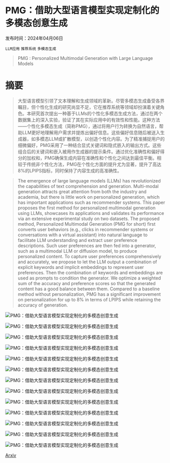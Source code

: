# PMG：借助大型语言模型实现定制化的多模态创意生成

发布时间：2024年04月06日

`LLM应用` `推荐系统` `多模态生成`

> PMG : Personalized Multimodal Generation with Large Language Models

# 摘要

> 大型语言模型引领了文本理解和生成领域的革新。尽管多模态生成备受各界瞩目，但个性化生成的研究尚显不足，它在推荐系统等领域却扮演着关键角色。本研究首次提出一种基于LLMs的个性化多模态生成方法，通过在两个数据集上的深入实验，验证了其在实际应用中的有效性和性能。这种方法——个性化多模态生成（简称PMG），通过将用户行为转换为自然语言，帮助LLM更好地理解用户需求并提炼出偏好信息。这些偏好信息随后被送入生成器，如多模态LLM或扩散模型，以创造个性化内容。为了精准捕捉用户的细微偏好，PMG采用了一种结合显式关键词和隐式嵌入的输出方式。这些组合后的关键词和嵌入被用作生成器的提示条件。通过优化准确性和偏好得分的加权和，PMG确保生成内容在准确性和个性化之间达到最佳平衡。相较于传统非个性化方法，PMG在个性化方面的提升尤为显著，提升了高达8%的LPIPS指标，同时保持了内容生成的高准确性。

> The emergence of large language models (LLMs) has revolutionized the capabilities of text comprehension and generation. Multi-modal generation attracts great attention from both the industry and academia, but there is little work on personalized generation, which has important applications such as recommender systems. This paper proposes the first method for personalized multimodal generation using LLMs, showcases its applications and validates its performance via an extensive experimental study on two datasets. The proposed method, Personalized Multimodal Generation (PMG for short) first converts user behaviors (e.g., clicks in recommender systems or conversations with a virtual assistant) into natural language to facilitate LLM understanding and extract user preference descriptions. Such user preferences are then fed into a generator, such as a multimodal LLM or diffusion model, to produce personalized content. To capture user preferences comprehensively and accurately, we propose to let the LLM output a combination of explicit keywords and implicit embeddings to represent user preferences. Then the combination of keywords and embeddings are used as prompts to condition the generator. We optimize a weighted sum of the accuracy and preference scores so that the generated content has a good balance between them. Compared to a baseline method without personalization, PMG has a significant improvement on personalization for up to 8% in terms of LPIPS while retaining the accuracy of generation.

![PMG：借助大型语言模型实现定制化的多模态创意生成](../../../paper_images/2404.08677/x1.png)

![PMG：借助大型语言模型实现定制化的多模态创意生成](../../../paper_images/2404.08677/x2.png)

![PMG：借助大型语言模型实现定制化的多模态创意生成](../../../paper_images/2404.08677/x3.png)

![PMG：借助大型语言模型实现定制化的多模态创意生成](../../../paper_images/2404.08677/x4.png)

![PMG：借助大型语言模型实现定制化的多模态创意生成](../../../paper_images/2404.08677/x5.png)

![PMG：借助大型语言模型实现定制化的多模态创意生成](../../../paper_images/2404.08677/Titanic-4.jpg)

![PMG：借助大型语言模型实现定制化的多模态创意生成](../../../paper_images/2404.08677/Titanic-3.jpg)

![PMG：借助大型语言模型实现定制化的多模态创意生成](../../../paper_images/2404.08677/Titanic-2.jpg)

![PMG：借助大型语言模型实现定制化的多模态创意生成](../../../paper_images/2404.08677/Titanic-1.jpg)

![PMG：借助大型语言模型实现定制化的多模态创意生成](../../../paper_images/2404.08677/Titanic-0.jpg)

![PMG：借助大型语言模型实现定制化的多模态创意生成](../../../paper_images/2404.08677/shoes-hard-2.png)

![PMG：借助大型语言模型实现定制化的多模态创意生成](../../../paper_images/2404.08677/shoes-soft.jpg)

![PMG：借助大型语言模型实现定制化的多模态创意生成](../../../paper_images/2404.08677/x7.png)

[Arxiv](https://arxiv.org/abs/2404.08677)